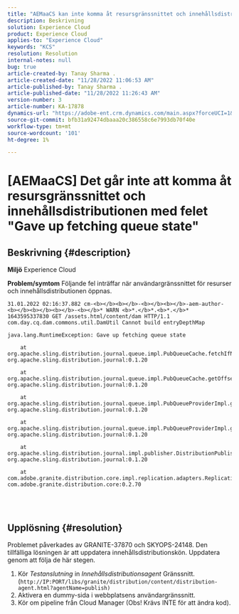 ```yaml
---
title: "AEMaaCS kan inte komma åt resursgränssnittet och innehållsdistributionen med felet \"Gav upp hämtning av köstatus\""
description: Beskrivning
solution: Experience Cloud
product: Experience Cloud
applies-to: "Experience Cloud"
keywords: "KCS"
resolution: Resolution
internal-notes: null
bug: true
article-created-by: Tanay Sharma .
article-created-date: "11/28/2022 11:06:53 AM"
article-published-by: Tanay Sharma .
article-published-date: "11/28/2022 11:26:43 AM"
version-number: 3
article-number: KA-17878
dynamics-url: "https://adobe-ent.crm.dynamics.com/main.aspx?forceUCI=1&pagetype=entityrecord&etn=knowledgearticle&id=a3a974bf-0c6f-ed11-9562-6045bd006239"
source-git-commit: bfb31a92474dbaaa20c386558c6e7993db70f40e
workflow-type: tm+mt
source-wordcount: '101'
ht-degree: 1%

---
```


# [AEMaaCS] Det går inte att komma åt resursgränssnittet och innehållsdistributionen med felet &quot;Gave up fetching queue state&quot;

## Beskrivning {#description}

<b>Miljö</b>
Experience Cloud


<b>Problem/symtom</b>
Följande fel inträffar när användargränssnittet för resurser och innehållsdistributionen öppnas.




```
31.01.2022 02:16:37.882 cm-<b></b><b></b>-<b></b><b></b>-aem-author-<b></b><b></b><b></b>-<b></b>* WARN <b>*.</b>*.<b>*.</b>* 1643595337830 GET /assets.html/content/dam HTTP/1.1 com.day.cq.dam.commons.util.DamUtil Cannot build entryDepthMap

java.lang.RuntimeException: Gave up fetching queue state

    at org.apache.sling.distribution.journal.queue.impl.PubQueueCache.fetchIfNeeded(PubQueueCache.java:155) org.apache.sling.distribution.journal:0.1.20

    at org.apache.sling.distribution.journal.queue.impl.PubQueueCache.getOffsetQueue(PubQueueCache.java:117) org.apache.sling.distribution.journal:0.1.20

    at org.apache.sling.distribution.journal.queue.impl.PubQueueProviderImpl.getOffsetQueue(PubQueueProviderImpl.java:198) org.apache.sling.distribution.journal:0.1.20

    at org.apache.sling.distribution.journal.queue.impl.PubQueueProviderImpl.getQueue(PubQueueProviderImpl.java:173) org.apache.sling.distribution.journal:0.1.20

    at org.apache.sling.distribution.journal.impl.publisher.DistributionPublisher.getQueue(DistributionPublisher.java:226) org.apache.sling.distribution.journal:0.1.20

    at com.adobe.granite.distribution.core.impl.replication.adapters.ReplicationAgent.getQueue(ReplicationAgent.java:179) com.adobe.granite.distribution.core:0.2.70
```



<br> <br>



## Upplösning {#resolution}


Problemet påverkades av GRANITE-37870 och SKYOPS-24148. Den tillfälliga lösningen är att uppdatera innehållsdistributionskön. Uppdatera genom att följa de här stegen.

1. Kör *Testanslutning* in *Innehållsdistributionsagent* Gränssnitt. (`http://IP:PORT/libs/granite/distribution/content/distribution-agent.html?agentName=publish)`
2. Aktivera en dummy-sida i webbplatsens användargränssnitt.
3. Kör om pipeline från Cloud Manager (Obs! Krävs INTE för att ändra kod).

